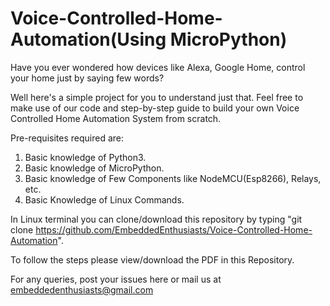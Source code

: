 # Voice-Controlled-Home-Automation(Using MicroPython)
Have you ever wondered how devices like Alexa, Google Home, control your home just by saying few words?

Well here's a simple project for you to understand just that. Feel free to make use of our code and step-by-step guide to build your own Voice Controlled Home Automation System from scratch. 

Pre-requisites required are:
1. Basic knowledge of Python3.
2. Basic knowledge of MicroPython.
3. Basic knowledge of Few Components like NodeMCU(Esp8266), Relays, etc.
4. Basic Knowledge of Linux Commands.

In Linux terminal you can clone/download this repository by typing "git clone https://github.com/EmbeddedEnthusiasts/Voice-Controlled-Home-Automation".

To follow the steps please view/download the PDF in this Repository.

For any queries, post your issues here or mail us at embeddedenthusiasts@gmail.com
